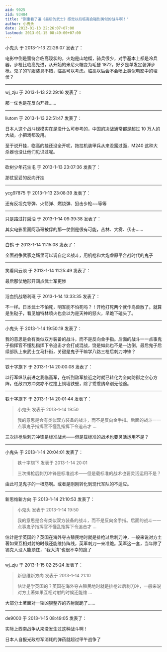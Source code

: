 ```yaml
---
aid: 9025
zid: 93484
title: "刚重看了遍《最后的武士》感觉以后临高会碰到类似的战斗啊！"
author: 小鬼头
date: 2013-01-13 22:26:07+07:00
lastmod: 2013-01-15 08:49:00+07:00
---
```


小鬼头 于 2013-1-13 22:26:07 发表了：

电影中倒是蛮符合临高现状的，火炮是山地榴，骑兵很少，对手基本上都是冷兵器，步枪比临高先进，从开始的米尼火帽变为毛瑟 1872，好歹是单发定装弹步枪。鬼子的军服装具不错，临高可以考虑。临高以后会不会喷上类似电影中的埋伏？

---

wj_zju 于 2013-1-13 22:29:16 发表了：

那一仗也是在反向开挂……

---

liutom 于 2013-1-13 22:51:47 发表了：

日本人这个战斗规模实在是没什么可参考的，中国的决战通常都是超过 10 万人的大战，小把戏都没用。

至于说开挂，临高的挂还没全开呢，拖拉机装甲兵从来没露过面，M240 这种大杀器也没让他们见识过呢。

---

砍树少年花生屯 于 2013-1-13 23:07:36 发表了：

那仗妥妥的反向开挂

---

ycg97875 于 2013-1-13 23:08:39 发表了：

还有反坦克导弹、火箭弹、燃烧弹、狙击步枪~~等等

---

只是路过打醤油 于 2013-1-14 09:39:38 发表了：

其实电影里面阿汤哥被俘的那一仗倒是很有可能，丛林、大雾、伏击……

---

白鹤 于 2013-1-14 11:15:08 发表了：

全面战争武家之殇里可以调自定义战斗，用机枪和大炮虐原平合战时代的鬼子

---

笑看风云淡 于 2013-1-14 11:25:49 发表了：

最后那仗地形开阔点武士军更惨

---

浴血抗战塔利班 于 2013-1-14 13:33:35 发表了：

不一样。日本武士不怕死，明军能不怕死吗？！开枪打死两个就作鸟兽散了。就算是生鞑子，看见加特林喷火也会以为是天神的怒火，早跪下磕头了。

---

小鬼头 于 2013-1-14 19:50:19 发表了：

我的意思是会有类似双方装备的战斗，而不是反向金手指。后面的战斗一一点事鬼子指挥官不懂乱指挥下令追击才会打成混战，饶是如此也不是一边倒，最后鬼子后续部队上来武士立马扑街，关键是鬼子干嘛学八路三枪后刺刀冲锋？

---

铁十字旗下 于 2013-1-14 20:00:08 发表了：

以行军纵队前进之我临高军，在听到敌军接近之时就已转化为全向防御之空心方阵，任敌四方冲突亦不过撞上铜墙铁壁，除了乖乖纳命别无他途。

---

铁十字旗下 于 2013-1-14 20:01:44 发表了：

> 小鬼头 发表于 2013-1-14 19:50
>
> 我的意思是会有类似双方装备的战斗，而不是反向金手指。后面的战斗一一点事鬼子指挥官不懂乱指挥下令追击才 ...

三次排枪后刺刀冲锋是标准战术——但是载标准的战术也要灵活运用不是？

---

小鬼头 于 2013-1-14 20:04:01 发表了：

> 铁十字旗下 发表于 2013-1-14 20:01
>
> 三次排枪后刺刀冲锋是标准战术——但是载标准的战术也要灵活运用不是？

由此可见鬼子的一根筋啊。或者是刚刚转化到现代军队的不适应。

---

新思维新方向 于 2013-1-14 21:10:53 发表了：

> 小鬼头 发表于 2013-1-14 19:50
>
> 我的意思是会有类似双方装备的战斗，而不是反向金手指。后面的战斗一一点事鬼子指挥官不懂乱指挥下令追击才 ...

估计是学英国的？英国在海外夺占殖民地时就是排枪过后刺刀冲，一般来说对方土著如果互相对射的时候还能维持阵线，英军刺刀一来准跪。英军这一套，当年除了锡克人没人能顶住，“我大清”也很不幸的跪了

---

wj_zju 于 2013-1-15 02:25:24 发表了：

> 新思维新方向 发表于 2013-1-14 21:10
>
> 估计是学英国的？英国在海外夺占殖民地时就是排枪过后刺刀冲，一般来说对方土著如果互相对射的时候还能维 ...

大部分土著面对一轮凶狠整齐的齐射就跪了……

---

de9000 于 2013-1-15 08:49:05 发表了：

实际上西南战争从来没发生过这种战斗啊！

日本人自报光政府军消耗的弹药就超过甲午战争了

---
